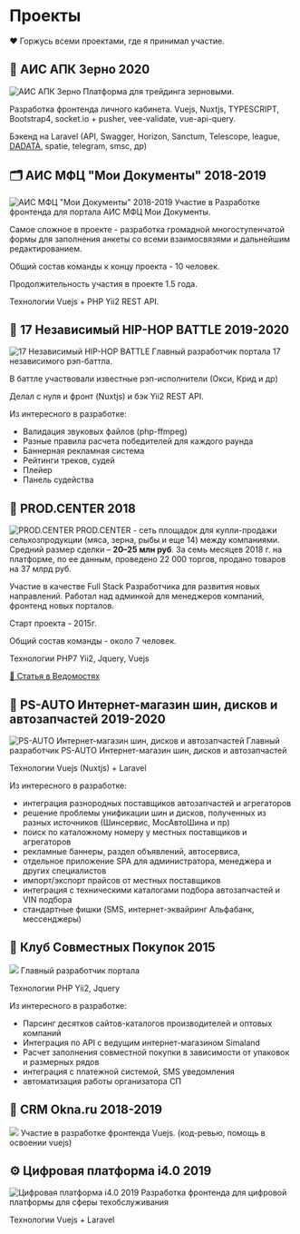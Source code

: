 # Проекты

❤️ Горжусь всеми проектами, где я принимал участие.


## 🌻 АИС АПК Зерно 2020
![АИС АПК Зерно](/img/ais-apk-zerno.png)
Платформа для трейдинга зерновыми.

Разработка фронтенда личного кабинета.
Vuejs, Nuxtjs, TYPESCRIPT,  Bootstrap4, socket.io + pusher, vee-validate, vue-api-query.

Бэкенд на Laravel (API, Swagger, Horizon, Sanctum, Telescope, league, [DADATA](https://dadata.ru), spatie, telegram, smsc, др)



## 🗂 АИС МФЦ "Мои Документы" 2018-2019
![АИС МФЦ "Мои Документы" 2018-2019](/img/mfc-1.png)
Участие в Разработке фронтенда для портала АИС МФЦ Мои Документы.

Самое сложное в проекте - разработка громадной многоступенчатой формы для заполнения анкеты
со всеми взаимосвязями и дальнейшим редактированием.

Общий состав команды к концу проекта - 10 человек.

Продолжительность участия в проекте 1.5 года.

Технологии Vuejs + PHP Yii2 REST API.




## 🎤 17 Независимый HIP-HOP BATTLE 2019-2020
![17 Независимый HIP-HOP BATTLE](/img/ib17-hip-hop.jpg)
Главный разработчик портала 17 независимого рэп-баттла.

В баттле участвовали известные рэп-исполнители (Окси, Крид и др)

Делал с нуля и фронт (Nuxtjs) и бэк Yii2 REST API.

Из интересного в разработке:
* Валидация звуковых файлов (php-ffmpeg)
* Разные правила расчета победителей для каждого раунда
* Баннерная рекламная система
* Рейтинги треков, судей
* Плейер
* Панель судейства





## 🐖 PROD.CENTER 2018
![PROD.CENTER](/img/prod-center.png)
PROD.CENTER - сеть площадок для купли-продажи сельхозпродукции (мяса, зерна, рыбы и еще 14) между компаниями.
Средний размер сделки – **20–25 млн руб**. За семь месяцев 2018 г. на платформе, по ее данным, проведено 22 000 торгов, продано товаров на 37 млрд руб.

Участие в качестве Full Stack Разработчика для развития новых направлений. Работал над админкой для менеджеров компаний, фронтенд новых порталов.

Старт проекта - 2015г.

Общий состав команды - около 7 человек.

Технологии PHP7 Yii2, Jquery, Vuejs

[📰 Статья в Ведомостях](https://www.vedomosti.ru/business/articles/2018/08/16/778271-odin-iz-krupneishih-kitaiskih-investorov-vlozhilsya-v-rossiiskuyu-ploschadku)





## 🚗 PS-AUTO Интернет-магазин шин, дисков и автозапчастей 2019-2020
![PS-AUTO Интернет-магазин шин, дисков и автозапчастей](/img/ps-auto-pro.jpg)
Главный разработчик PS-AUTO Интернет-магазин шин, дисков и автозапчастей

Технологии Vuejs (Nuxtjs) + Laravel

Из интересного в разработке:
* интеграция разнородных поставщиков автозапчастей и агрегаторов
* решение проблемы унификации шин и дисков, полученных из разных источников (Шинсервис, МосАвтоШина и пр)
* поиск по каталожному номеру у местных поставщиков и агрегаторов
* рекламные баннеры, раздел объявлений, автосервиса,
* отдельное приложение SPA для администратора, менеджера и других специалистов
* импорт/экспорт прайсов от местных поставщиков
* интеграция с техническими каталогами подбора автозапчастей и VIN подбора
* стандартные фишки (SMS, интернет-эквайринг Альфабанк, мессенджеры)


## 👗 Клуб Совместных Покупок 2015
![](/img/clubsp31-4.jpg)
Главный разработчик портала

Технологии PHP Yii2, Jquery

Из интересного в разработке:
* Парсинг десятков сайтов-каталогов производителей и оптовых компаний
* Интеграция по API с ведущим интернет-магазином Simaland
* Расчет заполнения совместной покупки в зависимости от упаковок и размерных рядов
* интеграция с платежной системой, SMS уведомления
* автоматизация работы организатора СП


## 📇 CRM Okna.ru 2018-2019
![](/img/okno.ru-CRM-1.png)
Участие в разработке фронтенда Vuejs. (код-ревью, помощь в освоении vuejs)




## ⚙️ Цифровая платформа i4.0 2019
![Цифровая платформа i4.0 2019](/img/digital-platform-i4.jpg)
Разработка фронтенда для цифровой платформы для сферы техобслуживания

Технологии Vuejs + Laravel

